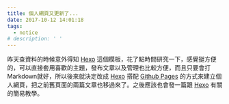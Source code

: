 ```yaml
---
title: 個人網頁又更新了...
date: 2017-10-12 14:01:18
tags: 
  - notice
# description: ' '
---
```


昨天查資料的時候意外得知 [Hexo](https://hexo.io/) 這個模板，花了點時間研究一下，感覺挺方便的，可以直接套用喜歡的主題，發布文章以及管理也比較方便，而且只要會打Markdown就好<!-- more -->，所以後來就決定改成 [Hexo](https://hexo.io/) 搭配 [Github Pages](https://pages.github.com/) 的方式來建立個人網頁，把之前舊頁面的兩篇文章也移過來了。之後應該也會發一篇跟 [Hexo](https://hexo.io/) 有關的簡易教學。
